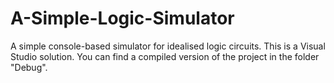 # A-Simple-Logic-Simulator
A simple console-based simulator for idealised logic circuits.
This is a Visual Studio solution.
You can find a compiled version of the project in the folder "Debug".
